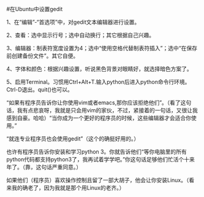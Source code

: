#在Ubuntu中设置gedit

1、在“编辑”-“首选项”中，对gedit文本编辑器进行设置。

2、查看：选中显示行号；选中自动换行；其它根据自己兴趣。

3、编辑器：制表符宽度设置为4；选中“使用空格代替制表符插入”；选中“在保存前创建备份文件”。其它自便。

4、字体和颜色：根据兴趣设置，听说黑色背景对眼睛好，就选择暗色方案了。

5、启用Terminal。习惯用Ctrl+Alt+T.输入python后进入python命令行环境。Ctrl-D退出。quit()也可以。

“如果有程序员告诉你让你使用vim或者emacs,那你应该拒绝他们”。（看了这句话，我有点悲哀呀，我就是只会用vim的家伙，不过，紧接着的一句话，又很让我感到自豪。哈哈）“当你成为一个更好的程序员的时候，这些编辑器才会适合你使用。”

“就连专业程序员也会使用gedit”（这个的确挺好用的。）

也许有程序员告诉你安装和学习python 3。你就告诉他们“等你电脑里的所有python代码都支持python3了，我再试着学学吧。”你这句话足够他们忙活个十来年了。（靠，这句话严重同意。）

如果他们（程序员）喜欢操作控制且留了一部大胡子，他会让你安装Linux。（看来我的确老了，因为我就是那个用Linux的老齐。）



